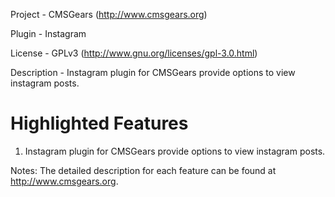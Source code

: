 Project 	- CMSGears (http://www.cmsgears.org)

Plugin  	- Instagram

License 	- GPLv3 (http://www.gnu.org/licenses/gpl-3.0.html)

Description - Instagram plugin for CMSGears provide options to view instagram posts.

Highlighted Features
=========================================
1. Instagram plugin for CMSGears provide options to view instagram posts.

Notes: The detailed description for each feature can be found at http://www.cmsgears.org.
